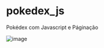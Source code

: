 # pokedex_js
Pokédex com Javascript e Páginação


![image](https://github.com/JoaoEnrique13/pokedex_js/assets/99426704/8041f63a-c50c-4322-8177-3b69744e85be)
